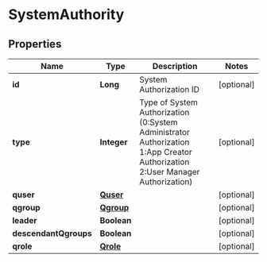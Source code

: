 
# SystemAuthority

## Properties
Name | Type | Description | Notes
------------ | ------------- | ------------- | -------------
**id** | **Long** | System Authorization ID |  [optional]
**type** | **Integer** | Type of System Authorization (0:System Administrator Authorization 1:App Creator Authorization 2:User Manager Authorization) |  [optional]
**quser** | [**Quser**](Quser.md) |  |  [optional]
**qgroup** | [**Qgroup**](Qgroup.md) |  |  [optional]
**leader** | **Boolean** |  |  [optional]
**descendantQgroups** | **Boolean** |  |  [optional]
**qrole** | [**Qrole**](Qrole.md) |  |  [optional]



